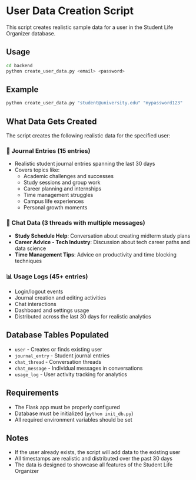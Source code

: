 # User Data Creation Script

This script creates realistic sample data for a user in the Student Life Organizer database.

## Usage

```bash
cd backend
python create_user_data.py <email> <password>
```

## Example

```bash
python create_user_data.py "student@university.edu" "mypassword123"
```

## What Data Gets Created

The script creates the following realistic data for the specified user:

### 📝 Journal Entries (15 entries)
- Realistic student journal entries spanning the last 30 days
- Covers topics like:
  - Academic challenges and successes
  - Study sessions and group work
  - Career planning and internships
  - Time management struggles
  - Campus life experiences
  - Personal growth moments

### 💬 Chat Data (3 threads with multiple messages)
- **Study Schedule Help**: Conversation about creating midterm study plans
- **Career Advice - Tech Industry**: Discussion about tech career paths and data science
- **Time Management Tips**: Advice on productivity and time blocking techniques

### 📊 Usage Logs (45+ entries)
- Login/logout events
- Journal creation and editing activities
- Chat interactions
- Dashboard and settings usage
- Distributed across the last 30 days for realistic analytics

## Database Tables Populated

- `user` - Creates or finds existing user
- `journal_entry` - Student journal entries
- `chat_thread` - Conversation threads
- `chat_message` - Individual messages in conversations
- `usage_log` - User activity tracking for analytics

## Requirements

- The Flask app must be properly configured
- Database must be initialized (`python init_db.py`)
- All required environment variables should be set

## Notes

- If the user already exists, the script will add data to the existing user
- All timestamps are realistic and distributed over the past 30 days
- The data is designed to showcase all features of the Student Life Organizer

